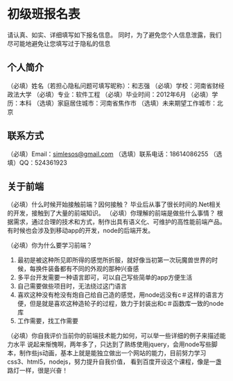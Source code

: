 # 初级班报名表

请认真、如实、详细填写如下报名信息。
同时，为了避免您个人信息泄露，我们尽可能地避免让您填写过于隐私的信息

## 个人简介

（必填）姓名（若担心隐私问题可填写昵称）：和志强
（必填）学校：河南省财经政法大学
（必填）专业：软件工程
（必填）毕业时间：2012年6月
（必填）学历：本科
（选填）家庭居住城市：河南省焦作市
（选填）未来期望工作城市：北京

## 联系方式

（必填）Email：simlesos@gmail.com
（选填）联系电话：18614086255
（选填）QQ：524361923

## 关于前端

（必填）什么时候开始接触前端？因何接触？
毕业后从事了很长时间的.Net相关的开发，接触到了大量的前端知识。
（必填）你理解的前端是做些什么事情？
根据需求，通过合理的技术和方式，制作出具有语义化、可维护的高性能前端产品。有时候也会涉及到移动app的开发，node的后端开发。

（必填）你为什么要学习前端？
1. 最初是被这种所见即所得的感觉所折服，就好像当初第一次玩魔兽世界的时候，每换件装备都有不同的外观的那种兴奋感
2. 多平台开发需要一种语言即可，可以自己写些简单的app方便生活
3. 自己需要做些项目时，无法绕过这门语言
4. 喜欢这种没有枪没有炮自己给自己造的感觉，用node远没有c＃这样的语言方便，但是就是喜欢这种造轮子的过程，致力于封装出和c＃函数库一致的node库
5. 工作需要，找工作需要

（必填）你自我评价当前你的前端技术能力如何，可以举一些详细的例子来描述能力水平
说起来惭愧啊，两年多了，只达到了熟练使用jquery，会用node写些脚本，制作些js动画，基本上就是能独立做出一个网站的能力，目前努力学习css3、html5，nodejs，努力提升自我价值，
看到百度开设这个课程，像是一盏路灯一样，很是兴奋！
